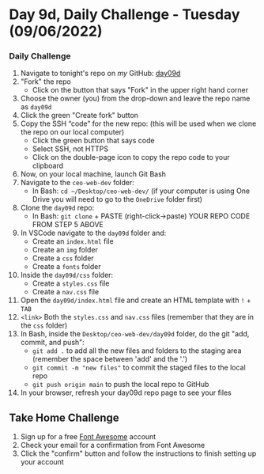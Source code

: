 # Day 9d, Daily Challenge - Tuesday (09/06/2022) #

### Daily Challenge ###
1. Navigate to tonight's repo on _my_ GitHub: [day09d](https://github.com/zeromile/day09d)
2. "Fork" the repo
    - Click on the button that says "Fork" in the upper right hand corner
3. Choose the owner (you) from the drop-down and leave the repo name as `day09d`
4. Click the green "Create fork" button
5. Copy the SSH “code” for the new repo: (this will be used when we clone the repo on our local computer)
    - Click the green button that says code
    - Select SSH, not HTTPS
    - Click on the double-page icon to copy the repo code to your clipboard
5. Now, on your local machine, launch Git Bash
6. Navigate to the `ceo-web-dev` folder:
    - In Bash: `cd ~/Desktop/ceo-web-dev/` (if your computer is using One Drive you will need to go to the `OneDrive` folder first)
5. Clone the `day09d` repo:
    - In Bash: `git clone` + PASTE (right-click->paste) YOUR REPO CODE FROM STEP 5 ABOVE
6. In VSCode navigate to the `day09d` folder and:
    - Create an `index.html` file 
    - Create an `img` folder
    - Create a `css` folder
    - Create a `fonts` folder
7. Inside the `day09d/css` folder: 
    - Create a `styles.css` file
    - Create a `nav.css` file
8. Open the `day09d/index.html` file and create an HTML template with `!` + `TAB`
9. `<link>` Both the `styles.css` and `nav.css` files (remember that they are in the `css` folder)
10. In Bash, inside the `Desktop/ceo-web-dev/day09d` folder, do the git "add, commit, and push":
    - `git add .` to add all the new files and folders to the staging area (remember the space between 'add' and the '.')
    - `git commit -m "new files"` to commit the staged files to the local repo
    - `git push origin main` to push the local repo to GitHub
11. In your browser, refresh your day09d repo page to see your files

## Take Home Challenge ##
1. Sign up for a free [Font Awesome](https://fontawesome.com/start) account
2. Check your email for a confirmation from Font Awesome
3. Click the "confirm" button and follow the instructions to finish setting up your account
